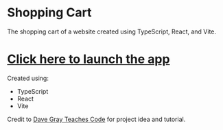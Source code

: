 # Shopping Cart

The shopping cart of a website created using TypeScript, React, and Vite.

# [Click here to launch the app](https://typescript-shoppingcart.onrender.com)

Created using:

- TypeScript
- React
- Vite

Credit to [Dave Gray Teaches Code](https://courses.davegray.codes/) for project idea and tutorial.
